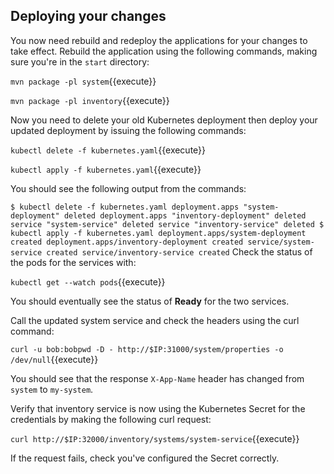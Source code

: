 ## Deploying your changes

You now need rebuild and redeploy the applications for your changes to take effect. Rebuild the application using the following commands, making sure you're in the `start` directory:

`mvn package -pl system`{{execute}}

`mvn package -pl inventory`{{execute}}

Now you need to delete your old Kubernetes deployment then deploy your updated deployment by issuing the following commands:

`kubectl delete -f kubernetes.yaml`{{execute}}

`kubectl apply -f kubernetes.yaml`{{execute}}

You should see the following output from the commands:

`
$ kubectl delete -f kubernetes.yaml
deployment.apps "system-deployment" deleted
deployment.apps "inventory-deployment" deleted
service "system-service" deleted
service "inventory-service" deleted
$ kubectl apply -f kubernetes.yaml
deployment.apps/system-deployment created
deployment.apps/inventory-deployment created
service/system-service created
service/inventory-service created
`
Check the status of the pods for the services with:

`kubectl get --watch pods`{{execute}}

You should eventually see the status of **Ready** for the two services.  

Call the updated system service and check the headers using the curl command:


`curl -u bob:bobpwd -D - http://$IP:31000/system/properties -o /dev/null`{{execute}}

You should see that the response `X-App-Name` header has changed from `system` to `my-system`​.

Verify that inventory service is now using the Kubernetes Secret for the credentials by making the following curl request:

`curl http://$IP:32000/inventory/systems/system-service`{{execute}}

If the request fails, check you've configured the Secret correctly.
